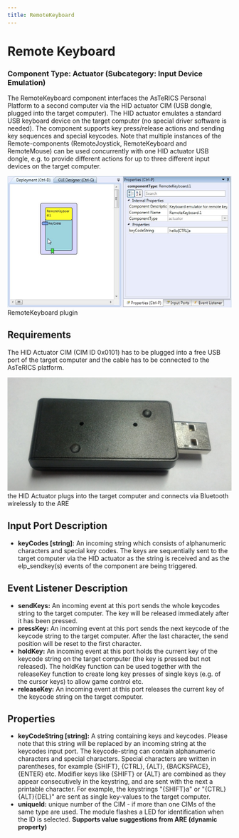 ```yaml
---
title: RemoteKeyboard
---
```


# Remote Keyboard

### Component Type: Actuator (Subcategory: Input Device Emulation)

The RemoteKeyboard component interfaces the AsTeRICS Personal Platform to a second computer via the HID actuator CIM (USB dongle, plugged into the target computer). The HID actuator emulates a standard USB keyboard device on the target computer (no special driver software is needed). The component supports key press/release actions and sending key sequences and special keycodes. Note that multiple instances of the Remote-components (RemoteJoystick, RemoteKeyboard and RemoteMouse) can be used concurrently with one HID actuator USB dongle, e.g. to provide different actions for up to three different input devices on the target computer.

![Screenshot: RemoteKeyboard plugin](./img/RemoteKeyboard.jpg "Screenshot: RemoteKeyboard plugin")  
RemoteKeyboard plugin

## Requirements

The HID Actuator CIM (CIM ID 0x0101) has to be plugged into a free USB port of the target computer and the cable has to be connected to the AsTeRICS platform.

![HID Actuator CIM](./img/HID_CIM.jpg "HID Actuator CIM")  
the HID Actuator plugs into the target computer and connects via Bluetooth wirelessly to the ARE

## Input Port Description

- **keyCodes \[string\]:** An incoming string which consists of alphanumeric characters and special key codes. The keys are sequentially sent to the target computer via the HID actuator as the string is received and as the elp_sendkey(s) events of the component are being triggered.

## Event Listener Description

- **sendKeys:** An incoming event at this port sends the whole keycodes string to the target computer. The key will be released immediately after it has been pressed.
- **pressKey:** An incoming event at this port sends the next keycode of the keycode string to the target computer. After the last character, the send position will be reset to the first character.
- **holdKey:** An incoming event at this port holds the current key of the keycode string on the target computer (the key is pressed but not released). The holdKey function can be used together with the releaseKey function to create long key presses of single keys (e.g. of the cursor keys) to allow game control etc.
- **releaseKey:** An incoming event at this port releases the current key of the keycode string on the target computer.

## Properties

- **keyCodeString \[string\]:** A string containing keys and keycodes. Please note that this string will be replaced by an incoming string at the keycodes input port. The keycode-string can contain alphanumeric characters and special characters. Special characters are written in parentheses, for example {SHIFT}, {CTRL}, {ALT}, {BACKSPACE}, {ENTER} etc. Modifier keys like {SHIFT} or {ALT} are combined as they appear consecutively in the keystring, and are sent with the next a printable character. For example, the keystrings "{SHIFT}a" or "{CTRL}{ALT}{DEL}" are sent as single key-values to the target computer.
- **uniqueId:** unique number of the CIM - if more than one CIMs of the same type are used. The module flashes a LED for identification when the ID is selected. **Supports value suggestions from ARE (dynamic property)**
